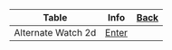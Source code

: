 |Table|Info|[Back](https://dtr1567.github.io)|
|-----|----|-----------------------------------|
|Alternate Watch 2d|[Enter](https://dtr1567.github.io/ImageEditor.html)||
